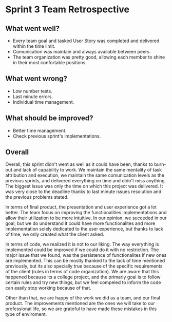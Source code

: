 # Sprint 3 Team Retrospective

## What went well?

- Every team goal and tasked User Story was completed and delivered within the time limit.
- Comunication was maintain and always available between peers.
- The team organization was pretty good, allowing each member to shine in their most confortable positions.

## What went wrong?

- Low number tests.
- Last minute errors.
- Individual time management.

## What should be improved?

- Better time management.
- Check previous sprint's implementations.

## Overall

Overall, this sprint didn't went as well as it could have been, thanks to burn-out and lack of capability to work. We maintain the same mentality of task attribution and execution, we maintain the same comunication levels as the previous sprints, and delivered everything on time and didn't miss anything. The biggest issue was only the time on which this project was delivered. It was very close to the deadline thanks to last minute issues resolution and the previous problems stated.

In terms of final product, the presentation and user experience got a lot better. The team focus on improving the functionalities implementations and allow their utilization to be more intuitive. In our opinion, we succeded in our goal, but we do understand it could have more functionalites and more implementation solely dedicated to the user experience, but thanks to lack of time, we only created what the client asked.

In terms of code, we realized it is not to our liking. The way everything is implemented could be improved if we could do it with no restriction. The major issue that we found, was the persistence of functionalites if new ones are implemented. This can be mostly thanked to the lack of time mentioned previously, but its also specially true because of the specific requirements of the client (rules in terms of code organization). We are aware that this happened because its a college project, and the primarly goal is to follow certain rules and try new things, but we feel compeled to inform the code can easily stop working because of that.

Other than that, we are happy of the work we did as a team, and our final product. The improvements mentioned are the ones we will take to our professional life, so we are grateful to have made these mistakes in this type of enviroment.
